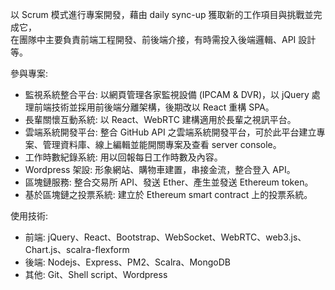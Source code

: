以 Scrum 模式進行專案開發，藉由 daily sync-up 獲取新的工作項目與挑戰並完成它，  
在團隊中主要負責前端工程開發、前後端介接，有時需投入後端邏輯、API 設計等。   

參與專案:  
- 監視系統整合平台: 以網頁管理各家監視設備 (IPCAM & DVR)，以 jQuery 處理前端技術並採用前後端分離架構，後期改以 React 重構 SPA。
- 長輩關懷互動系統: 以 React、WebRTC 建構適用於長輩之視訊平台。
- 雲端系統開發平台: 整合 GitHub API 之雲端系統開發平台，可於此平台建立專案、管理資料庫、線上編輯並能開關專案及查看 server console。
- 工作時數紀錄系統: 用以回報每日工作時數及內容。
- Wordpress 架設: 形象網站、購物車建置，串接金流，整合登入 API。
- 區塊鏈服務: 整合交易所 API、發送 Ether、產生並發送 Ethereum token。
- 基於區塊鏈之投票系統: 建立於 Ethereum smart contract 上的投票系統。

使用技術:
- 前端: jQuery、React、Bootstrap、WebSocket、WebRTC、web3.js、Chart.js、scalra-flexform
- 後端: Nodejs、Express、PM2、Scalra、MongoDB
- 其他: Git、Shell script、Wordpress

